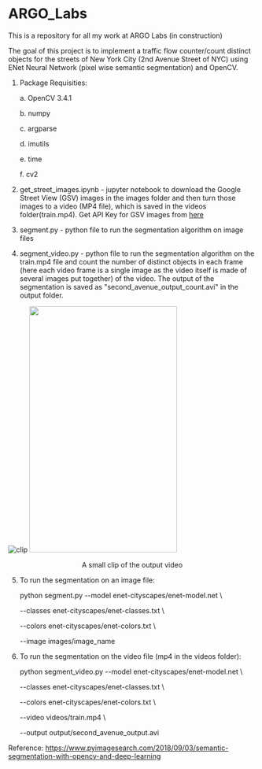 # ARGO_Labs
This is a repository for all my work at ARGO Labs (in construction)

The goal of this project is to implement a traffic flow counter/count distinct objects for the streets of New York City
(2nd Avenue Street of NYC) using ENet Neural Network (pixel wise semantic segmentation) and OpenCV. 

1. Package Requisities:

   a. OpenCV 3.4.1
    
   b. numpy
   
   c. argparse
   
   d. imutils
   
   e. time
   
   f. cv2

2. get_street_images.ipynb - jupyter notebook to download the Google Street View (GSV) images in the images folder and then turn those images to a video (MP4 file), which is saved in the videos folder(train.mp4). Get API Key for GSV images from [here](https://developers.google.com/maps/documentation/streetview/get-api-key)

3. segment.py - python file to run the segmentation algorithm on image files

4. segment_video.py - python file to run the segmentation algorithm on the train.mp4 file and count the number of distinct objects in each frame (here each video frame is a single image as the video itself is made of several images put together) of the video. The output of the segmentation is saved as "second_avenue_output_count.avi" in the output folder.

![clip](https://github.com/ishacusp/ARGO_Labs/blob/master/opencv-semantic-segmentation/output/output_count.gif)
<img src="https://github.com/ishacusp/ARGO_Labs/blob/master/opencv-semantic-segmentation/legend_update.png" width="300" height="500" />

<p align="center">
A small clip of the output video	
</p>

5. To run the segmentation on an image file:

   python segment.py --model enet-cityscapes/enet-model.net \\
	
	--classes enet-cityscapes/enet-classes.txt \\
	
	--colors enet-cityscapes/enet-colors.txt \\
	
	--image images/image_name
	
6. To run the segmentation on the video file (mp4 in the videos folder):

   python segment_video.py --model enet-cityscapes/enet-model.net \\
	
	--classes enet-cityscapes/enet-classes.txt \\
	
	--colors enet-cityscapes/enet-colors.txt \\
	
	--video videos/train.mp4 \\
	
	--output output/second_avenue_output.avi
	
Reference: https://www.pyimagesearch.com/2018/09/03/semantic-segmentation-with-opencv-and-deep-learning


